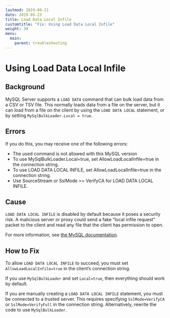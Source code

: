 ```yaml
---
lastmod: 2019-08-21
date: 2019-05-23
title: Load Data Local Infile
customtitle: "Fix: Using Load Data Local Infile"
weight: 30
menu:
  main:
    parent: troubleshooting
---
```


# Using Load Data Local Infile

## Background

MySQL Server supports a `LOAD DATA` command that can bulk load data from a CSV or TSV file.
This normally loads data from a file on the server, but it can load from a file on the client by using
the `LOAD DATA LOCAL` statement, or by setting `MySqlBulkLoader.Local = true`.

## Errors

If you do this, you may receive one of the following errors:

* The used command is not allowed with this MySQL version
* To use MySqlBulkLoader.Local=true, set AllowLoadLocalInfile=true in the connection string.
* To use LOAD DATA LOCAL INFILE, set AllowLoadLocalInfile=true in the connection string.
* Use SourceStream or SslMode >= VerifyCA for LOAD DATA LOCAL INFILE.

## Cause

`LOAD DATA LOCAL INFILE` is disabled by default because it poses a security risk. A
malicious server or proxy could send a fake “local infile request” packet to the client and
read any file that the client has permission to open.

For more information, see [the MySQL documentation](https://dev.mysql.com/doc/refman/8.0/en/load-data-local-security.html).

## How to Fix

To allow `LOAD DATA LOCAL INFILE` to succeed, you must set `AllowLoadLocalInfile=true`
in the client’s connection string.

If you use `MySqlBulkLoader` and set `Local=true`, then everything should work by default.

If you are manually creating a `LOAD DATA LOCAL INFILE` statement, you must be connected
to a trusted server. This requires specifying `SslMode=VerifyCA` or `SslMode=VerifyFull` in the
connection string. Alternatively, rewrite the code to use `MySqlBulkLoader`.

